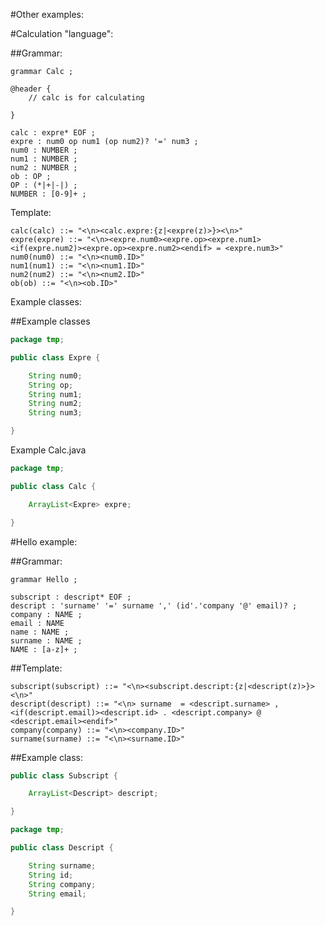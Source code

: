 #Other examples:

#Calculation "language":

##Grammar:
```
grammar Calc ;

@header {
    // calc is for calculating

}

calc : expre* EOF ;
expre : num0 op num1 (op num2)? '=' num3 ;
num0 : NUMBER ;
num1 : NUMBER ;
num2 : NUMBER ;
ob : OP ;
OP : (*|+|-|) ;
NUMBER : [0-9]+ ;

```
Template:

```
calc(calc) ::= "<\n><calc.expre:{z|<expre(z)>}><\n>"
expre(expre) ::= "<\n><expre.num0><expre.op><expre.num1><if(expre.num2)><expre.op><expre.num2><endif> = <expre.num3>"
num0(num0) ::= "<\n><num0.ID>"
num1(num1) ::= "<\n><num1.ID>"
num2(num2) ::= "<\n><num2.ID>"
ob(ob) ::= "<\n><ob.ID>"
```

Example classes:

##Example classes

```java
package tmp;

public class Expre {

    String num0;
    String op;
    String num1;
    String num2;
    String num3;

}

```

Example Calc.java

```java
package tmp;

public class Calc {

    ArrayList<Expre> expre;

}
```

#Hello example:

##Grammar:

```
grammar Hello ;

subscript : descript* EOF ;
descript : 'surname' '=' surname ',' (id'.'company '@' email)? ;
company : NAME ;
email : NAME
name : NAME ;
surname : NAME ;
NAME : [a-z]+ ;
```

##Template:

```
subscript(subscript) ::= "<\n><subscript.descript:{z|<descript(z)>}><\n>"
descript(descript) ::= "<\n> surname  = <descript.surname> , <if(descript.email)><descript.id> . <descript.company> @ <descript.email><endif>"
company(company) ::= "<\n><company.ID>"
surname(surname) ::= "<\n><surname.ID>"
```

##Example class:
```java
public class Subscript {

    ArrayList<Descript> descript;

}
```

```java
package tmp;

public class Descript {

    String surname;
    String id;
    String company;
    String email;

}
```


